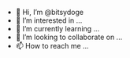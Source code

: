 - 👋 Hi, I’m @bitsydoge
- 👀 I’m interested in ...
- 🌱 I’m currently learning ...
- 💞️ I’m looking to collaborate on ...
- 📫 How to reach me ...

<!---
bitsydoge/bitsydoge is a ✨ special ✨ repository because its `README.md` (this file) appears on your GitHub profile.
You can click the Preview link to take a look at your changes.
--->
